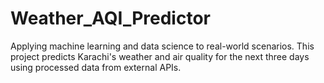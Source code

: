 # Weather_AQI_Predictor
Applying machine learning and data science to real-world scenarios. This project predicts Karachi's weather and air quality for the next three days using processed data from external APIs.
